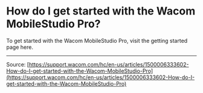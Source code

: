 # How do I get started with the Wacom MobileStudio Pro?

To get started with the Wacom MobileStudio Pro, visit the getting started page here.

---
Source: [https://support.wacom.com/hc/en-us/articles/1500006333602-How-do-I-get-started-with-the-Wacom-MobileStudio-Pro](https://support.wacom.com/hc/en-us/articles/1500006333602-How-do-I-get-started-with-the-Wacom-MobileStudio-Pro)
